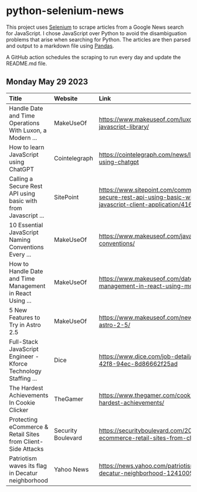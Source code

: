 # python-selenium-news

This project uses [Selenium](https://www.seleniumhq.org/) to scrape articles from a Google News search for JavaScript.
I chose JavaScript over Python to avoid the disambiguation problems that arise when searching for Python.
The articles are then parsed and output to a markdown file using [Pandas](https://pandas.pydata.org/).

A GitHub action schedules the scraping to run every day and update the README.md file.

## Monday May 29 2023


| Title                                                           | Website            | Link                                                                                                                        |
|:----------------------------------------------------------------|:-------------------|:----------------------------------------------------------------------------------------------------------------------------|
| Handle Date and Time Operations With Luxon, a Modern ...        | MakeUseOf          | https://www.makeuseof.com/luxon-date-time-javascript-library/                                                               |
| How to learn JavaScript using ChatGPT                           | Cointelegraph      | https://cointelegraph.com/news/learn-javascript-using-chatgpt                                                               |
| Calling a Secure Rest API using basic with from Javascript ...  | SitePoint          | https://www.sitepoint.com/community/t/calling-a-secure-rest-api-using-basic-with-from-javascript-client-application/416955/ |
| 10 Essential JavaScript Naming Conventions Every ...            | MakeUseOf          | https://www.makeuseof.com/javascript-naming-conventions/                                                                    |
| How to Handle Date and Time Management in React Using ...       | MakeUseOf          | https://www.makeuseof.com/date-time-management-in-react-using-momentjs/                                                     |
| 5 New Features to Try in Astro 2.5                              | MakeUseOf          | https://www.makeuseof.com/new-features-in-astro-2-5/                                                                        |
| Full-Stack JavaScript Engineer - Kforce Technology Staffing ... | Dice               | https://www.dice.com/job-detail/b0946365-51f1-42f8-94ec-8d86662f25ad                                                        |
| The Hardest Achievements In Cookie Clicker                      | TheGamer           | https://www.thegamer.com/cookie-clicker-hardest-achievements/                                                               |
| Protecting eCommerce & Retail Sites from Client-Side Attacks    | Security Boulevard | https://securityboulevard.com/2023/05/protecting-ecommerce-retail-sites-from-client-side-attacks/                           |
| Patriotism waves its flag in Decatur neighborhood               | Yahoo News         | https://news.yahoo.com/patriotism-waves-flag-decatur-neighborhood-124100542.html                                            |
